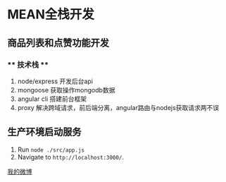 # MEAN全栈开发

## 商品列表和点赞功能开发

### ** 技术栈 **
<ol>
    <li>node/express 开发后台api</li>
    <li>mongoose 获取操作mongodb数据</li>
    <li>angular cli 搭建前台框架</li>
    <li>proxy 解决跨域请求，前后端分离，angular路由与nodejs获取请求两不误</li>
</ol>

## 生产环境启动服务
1. Run `node ./src/app.js` 
2. Navigate to `http://localhost:3000/`.

[我的微博](http://weibo.com/u/3826537889?refer_flag=1001030201_&is_all=1)